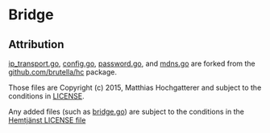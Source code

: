 # Bridge

## Attribution

[ip_transport.go](ip_transport.go), [config.go](config.go), [password.go](password.go), and [mdns.go](mdns.go) are forked from the [github.com/brutella/hc](https://github.com/brutella/hc) package.

Those files are Copyright (c) 2015, Matthias Hochgatterer and subject to the conditions in [LICENSE](LICENSE).

Any added files (such as [bridge.go](bridge.go)) are subject to the conditions in the [Hemtjänst LICENSE file](../../LICENSE)
